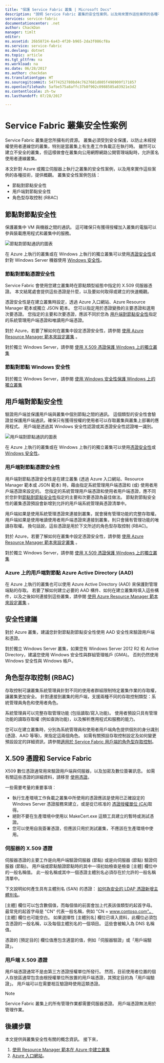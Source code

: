 ```yaml
---
title: "保護 Service Fabric 叢集 | Microsoft Docs"
description: "說明 Service Fabric 叢集的安全性案例，以及用來實作這些案例的各種不同技術。"
services: service-fabric
documentationcenter: .net
author: ChackDan
manager: timlt
editor: 
ms.assetid: 26b58724-6a43-4f20-b965-2da3f086cf8a
ms.service: service-fabric
ms.devlang: dotnet
ms.topic: article
ms.tgt_pltfrm: na
ms.workload: na
ms.date: 06/28/2017
ms.author: chackdan
ms.translationtype: HT
ms.sourcegitcommit: 54774252780bd4c7627681d805f498909f171857
ms.openlocfilehash: 5afbe575a8affc37b8f902c0988585a83921e3d2
ms.contentlocale: zh-tw
ms.lasthandoff: 07/28/2017

---
```

# <a name="service-fabric-cluster-security-scenarios"></a>Service Fabric 叢集安全性案例
Service Fabric 叢集是您所擁有的資源。 叢集必須受到安全保護，以防止未經授權使用者連線您的叢集，特別是當叢集上有生產工作負載正在執行時。 雖然可以建立不安全的叢集，但這樣做會在叢集向公用網際網路公開管理端點時，允許匿名使用者連線叢集。 

本文針對 Azure 或獨立伺服器上執行之叢集的安全性案例，以及用來實作這些案例的各種技術，提供概觀。 叢集安全性案例包括：

* 節點對節點安全性
* 用戶端對節點安全性
* 角色型存取控制 (RBAC)

## <a name="node-to-node-security"></a>節點對節點安全性
保護叢集中 VM 與機器之間的通訊。 這可確保只有獲得授權加入叢集的電腦可以參與裝載應用程式和叢集中的服務。

![節點對節點通訊的圖表][Node-to-Node]

在 Azure 上執行的叢集或在 Windows 上執行的獨立叢集可以使用[憑證安全性](https://msdn.microsoft.com/library/ff649801.aspx)或針對 Windows Server 機器使用 [Windows 安全性](https://msdn.microsoft.com/library/ff649396.aspx)。

### <a name="node-to-node-certificate-security"></a>節點對節點憑證安全性
Service Fabric 會使用您建立叢集時在節點類型組態中指定的 X.509 伺服器憑證。 本文結尾處會提供這些憑證是什麼，以及要如何取得或建立的快速概觀。

憑證安全性是在建立叢集時設定，透過 Azure 入口網站、Azure Resource Manager 範本或獨立 JSON 範本。 您可以指定用於憑證變換的主要憑證和選用次要憑證。 您指定的主要和次要憑證，應該不同於您為 [用戶端對節點安全性](#client-to-node-security)指定的系統管理用戶端憑證和唯讀用戶端憑證。

對於 Azure，若要了解如何在叢集中設定憑證安全性，請參閱 [使用 Azure Resource Manager 範本來設定叢集](service-fabric-cluster-creation-via-arm.md) 。

對於獨立 Windows Server，請參閱 [使用 X.509 憑證保護 Windows 上的獨立叢集 ](service-fabric-windows-cluster-x509-security.md)

### <a name="node-to-node-windows-security"></a>節點對節點 Windows 安全性
對於獨立 Windows Server，請參閱 [使用 Windows 安全性保護 Windows 上的獨立叢集](service-fabric-windows-cluster-windows-security.md)

## <a name="client-to-node-security"></a>用戶端對節點安全性
驗證用戶端並保護用戶端與叢集中個別節點之間的通訊。 這個類型的安全性會驗證並保護用戶端通訊，確保只有獲得授權的使用者可以存取叢集與叢集上部署的應用程式。 用戶端是透過其 Windows 安全性認證或其憑證安全性認證唯一識別。

![用戶端對節點通訊的圖表][Client-to-Node]

在 Azure 上執行的叢集或在 Windows 上執行的獨立叢集可以使用[憑證安全性](https://msdn.microsoft.com/library/ff649801.aspx)或 [Windows 安全性](https://msdn.microsoft.com/library/ff649396.aspx)。

### <a name="client-to-node-certificate-security"></a>用戶端對節點憑證安全性
 用戶端對節點憑證安全性是在建立叢集 (透過 Azure 入口網站、Resource Manager 範本或 JSON 範本) 時，藉由指定系統管理用戶端憑證和 (或) 使用者用戶端憑證來設定的。  您指定的系統管理用戶端憑證和使用者用戶端憑證，應不同於您針對[節點對節點安全性](#node-to-node-security)指定的主要和次要憑證為最佳做法。 節點對節點安全性的叢集憑證預設會新增到允許的用戶端系統管理員憑證清單中。

用戶端如果是使用系統管理憑證來連接到叢集，就會擁有管理功能的完整存取權。  用戶端如果是使用唯讀使用者用戶端憑證來連接到叢集，則只會擁有管理功能的唯讀存取權。 換句話說，這些憑證是用於下文所述的角色型存取控制 (RBAC)。

對於 Azure，若要了解如何在叢集中設定憑證安全性，請參閱 [使用 Azure Resource Manager 範本來設定叢集](service-fabric-cluster-creation-via-arm.md) 。

對於獨立 Windows Server，請參閱 [使用 X.509 憑證保護 Windows 上的獨立叢集 ](service-fabric-windows-cluster-x509-security.md)

### <a name="client-to-node-azure-active-directory-aad-security-on-azure"></a>Azure 上的用戶端對節點 Azure Active Directory (AAD)
在 Azure 上執行的叢集也可以使用 Azure Active Directory (AAD) 來保護對管理端點的存取。 若要了解如何建立必要的 AAD 構件、如何在建立叢集時填入這些構件，以及之後如何連接到這些叢集，請參閱 [使用 Azure Resource Manager 範本來設定叢集](service-fabric-cluster-creation-via-arm.md) 。

## <a name="security-recommendations"></a>安全性建議
對於 Azure 叢集，建議您針對節點對節點安全性使用 AAD 安全性來驗證用戶端和憑證。

對於獨立 Windows Server 叢集，如果您有 Windows Server 2012 R2 和 Active Directory，建議您使用 Windows 安全性與群組管理帳戶 (GMA)。 否則仍然使用 Windows 安全性與 Windows 帳戶。

## <a name="role-based-access-control-rbac"></a>角色型存取控制 (RBAC)
存取控制可讓叢集系統管理員針對不同的使用者群組限制特定叢集作業的存取權，讓叢集更加安全。 針對連接到叢集的用戶端，支援兩種不同的存取控制類型：系統管理員角色和使用者角色。

系統管理員可以完整存取管理功能 (包括讀取/寫入功能)。 使用者預設只具有管理功能的讀取存取權 (例如查詢功能)，以及解析應用程式和服務的能力。

您可以在建立叢集時，分別為系統管理員和使用者用戶端角色提供個別的身分識別 (憑證、AAD 等等)，來指定這兩個角色。 如需有關預設存取控制設定及如何變更預設設定的詳細資訊，請參閱[適用於 Service Fabric 用戶端的角色型存取控制](service-fabric-cluster-security-roles.md)。

## <a name="x509-certificates-and-service-fabric"></a>X.509 憑證和 Service Fabric
X509 數位憑證通常用來驗證用戶端與伺服器，以及加密及數位簽署訊息。 如需有關這些憑證的詳細資料，請移至 [使用憑證](http://msdn.microsoft.com/library/ms731899.aspx)。

一些需要考量的重要事項︰

* 執行生產環境工作負載之叢集中所使用的憑證應該是使用已正確設定的 Windows Server 憑證服務來建立，或是從已核准的 [憑證授權單位 (CA)](https://en.wikipedia.org/wiki/Certificate_authority)取得。
* 絕對不要在生產環境中使用以 MakeCert.exe 這類工具建立的暫時或測試憑證。
* 您可以使用自我簽署憑證，但應該只用於測試叢集，不應該在生產環境中使用。

### <a name="server-x509-certificates"></a>伺服器的 X.509 憑證
伺服器憑證的主要工作是向用戶端驗證伺服器 (節點) 或是向伺服器 (節點) 驗證伺服器 (節點)。 用戶端或節點驗證節點時的其中一項初始檢查是檢查 [主體] 欄位中的一般名稱值。 此一般名稱或其中一個憑證主體別名必須存在於允許的一般名稱清單中。

下文說明如何產生具有主體別名 (SAN) 的憑證： [如何為安全的 LDAP 憑證新增主體別名](http://support.microsoft.com/kb/931351)。

[主體] 欄位可以包含數個值，而每個值的前面會加上代表該值類型的起首字母。 最常見的起首字母是 "CN" 代表一般名稱，例如 "CN = www.contoso.com"。 [主體] 欄位也可能空白。 如果選擇性 [主體別名] 欄位已填入資料，此欄位必須包含憑證的一般名稱，以及每個主體別名的一個項目。 這些會被輸入為 DNS 名稱值。

憑證的 [預定目的] 欄位值應包含適當的值，例如「伺服器驗證」或「用戶端驗證」。

### <a name="client-x509-certificates"></a>用戶端 X.509 憑證
用戶端憑證通常不是由第三方憑證授權單位所發行。 然而，目前使用者位置的個人存放區通常包含由根授權單位所放置的用戶端憑證，其預定目的為「用戶端驗證」。 用戶端可以在需要相互驗證時使用這類憑證。

> [!NOTE]
> Service Fabric 叢集上的所有管理作業都需要伺服器憑證。 用戶端憑證無法用於管理作業。
> 
> 

<!--Every topic should have next steps and links to the next logical set of content to keep the customer engaged-->


## <a name="next-steps"></a>後續步驟
本文提供與叢集安全性有關的概念資訊。 接下來，


1.  [使用 Resource Manager 範本在 Azure 中建立叢集](service-fabric-cluster-creation-via-arm.md) 
2.  [Azure 入口網站](service-fabric-cluster-creation-via-portal.md)。

<!--Image references-->
[Node-to-Node]: ./media/service-fabric-cluster-security/node-to-node.png
[Client-to-Node]: ./media/service-fabric-cluster-security/client-to-node.png

